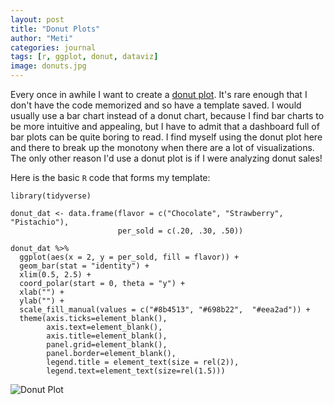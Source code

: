 ```yaml
---
layout: post
title: "Donut Plots"
author: "Meti"
categories: journal
tags: [r, ggplot, donut, dataviz]
image: donuts.jpg
---
```


Every once in awhile I want to create a [donut plot](https://datavizcatalogue.com/methods/donut_chart.html). It's rare enough that I don't have the code memorized and so have a template saved. I would usually use a bar chart instead of a donut chart, because I find bar charts to be more intuitive and appealing, but I have to admit that a dashboard full of bar plots can be quite boring to read. I find myself using the donut plot here and there to break up the monotony when there are a lot of visualizations. The only other reason I'd use a donut plot is if I were analyzing donut sales! 

Here is the basic `R` code that forms my template:

```
library(tidyverse)

donut_dat <- data.frame(flavor = c("Chocolate", "Strawberry", "Pistachio"),
                        per_sold = c(.20, .30, .50))

donut_dat %>%
  ggplot(aes(x = 2, y = per_sold, fill = flavor)) +
  geom_bar(stat = "identity") +
  xlim(0.5, 2.5) +
  coord_polar(start = 0, theta = "y") +
  xlab("") +
  ylab("") +
  scale_fill_manual(values = c("#8b4513", "#698b22",  "#eea2ad")) +
  theme(axis.ticks=element_blank(),
        axis.text=element_blank(),
        axis.title=element_blank(),
        panel.grid=element_blank(),
        panel.border=element_blank(),
        legend.title = element_text(size = rel(2)),
        legend.text=element_text(size=rel(1.5)))

```

![Donut Plot](https://meticulousdatascience.com/assets/img/donut_plot.png)
